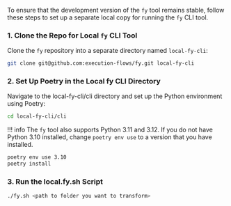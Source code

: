To ensure that the development version of the `fy` tool remains stable, follow these steps to set up a separate local copy for running the `fy` CLI tool.

### 1. Clone the Repo for Local `fy` CLI Tool

Clone the `fy` repository into a separate directory named `local-fy-cli`:

```bash
git clone git@github.com:execution-flows/fy.git local-fy-cli
```
### 2. Set Up Poetry in the Local fy CLI Directory
Navigate to the local-fy-cli/cli directory and set up the Python environment using Poetry:
```bash
cd local-fy-cli/cli
```
!!! info
    The `fy` tool also supports Python 3.11 and 3.12. If you do not have Python 3.10 installed, change `poetry env use` to a version that you have installed.
```bash
poetry env use 3.10
poetry install
```
### 3. Run the local.fy.sh Script
```bash
./fy.sh <path to folder you want to transform>
```


